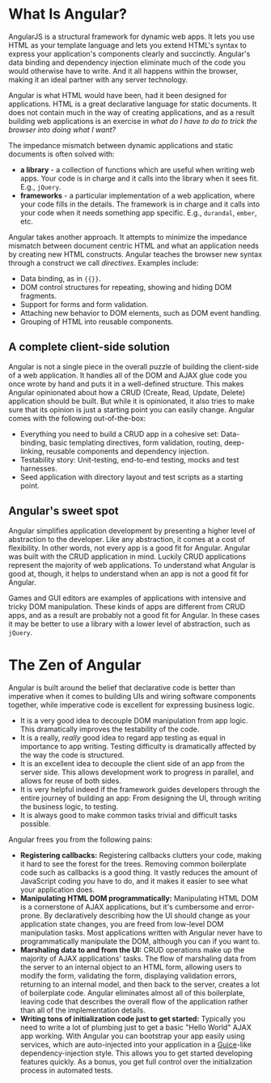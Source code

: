 <!--
{
"name" : "introduction",
"version" : "0.1",
"title" : "Introduction",
"description" : "Explain the big picture of Angular.",
"homepage" : "https://docs.angularjs.org/guide",
"freshnessDate" : 2015-06-02,
"license" : "CC BY 3.0"
}
-->



<!-- @section -->

# What Is Angular?

AngularJS is a structural framework for dynamic web apps. It lets you use HTML as your template
language and lets you extend HTML's syntax to express your application's components clearly and
succinctly. Angular's data binding and dependency injection eliminate much of the code you
would otherwise have to write. And it all happens within the browser, making it
an ideal partner with any server technology.

Angular is what HTML would have been, had it been designed for applications. HTML is a great
declarative language for static documents. It does not contain much in the way of creating
applications, and as a result building web applications is an exercise in *what do I have to do
to trick the browser into doing what I want?*

The impedance mismatch between dynamic applications and static documents is often solved with:

  * **a library** - a collection of functions which are useful when writing web apps. Your code is
    in charge and it calls into the library when it sees fit. E.g., `jQuery`.
  * **frameworks** - a particular implementation of a web application, where your code fills in
    the details. The framework is in charge and it calls into your code when it needs something
    app specific. E.g., `durandal`, `ember`, etc.


Angular takes another approach. It attempts to minimize the impedance mismatch between document
centric HTML and what an application needs by creating new HTML constructs. Angular teaches the
browser new syntax through a construct we call *directives*. Examples include:

  * Data binding, as in `{{}}`.
  * DOM control structures for repeating, showing and hiding DOM fragments.
  * Support for forms and form validation.
  * Attaching new behavior to DOM elements, such as DOM event handling.
  * Grouping of HTML into reusable components.




<!-- @section -->

## A complete client-side solution

Angular is not a single piece in the overall puzzle of building the client-side of a web
application. It handles all of the DOM and AJAX glue code you once wrote by hand and puts it in a
well-defined structure. This makes Angular opinionated about how a CRUD (Create, Read, Update, Delete)
application should be built. But while it is opinionated, it also tries to make sure that its opinion 
is just a starting point you can easily change. Angular comes with the following out-of-the-box:

  * Everything you need to build a CRUD app in a cohesive set: Data-binding, basic templating
    directives, form validation, routing, deep-linking, reusable components and dependency injection.
  * Testability story: Unit-testing, end-to-end testing, mocks and test harnesses.
  * Seed application with directory layout and test scripts as a starting point.



<!-- @section -->

## Angular's sweet spot

Angular simplifies application development by presenting a higher level of abstraction to the
developer. Like any abstraction, it comes at a cost of flexibility. In other words, not every app
is a good fit for Angular. Angular was built with the CRUD application in mind. Luckily CRUD
applications represent the majority of web applications. To understand what Angular is
good at, though, it helps to understand when an app is not a good fit for Angular.

Games and GUI editors are examples of applications with intensive and tricky DOM manipulation.
These kinds of apps are different from CRUD apps, and as a result are probably not a good fit for Angular.
In these cases it may be better to use a library with a lower level of abstraction, such as `jQuery`.


<!-- @section -->

# The Zen of Angular

Angular is built around the belief that declarative code is better than imperative when it comes
to building UIs and wiring software components together, while imperative code is excellent for
expressing business logic.


  * It is a very good idea to decouple DOM manipulation from app logic. This dramatically improves
    the testability of the code.
  * It is a really, _really_ good idea to regard app testing as equal in importance to app
    writing. Testing difficulty is dramatically affected by the way the code is structured.
  * It is an excellent idea to decouple the client side of an app from the server side. This
    allows development work to progress in parallel, and allows for reuse of both sides.
  * It is very helpful indeed if the framework guides developers through the entire journey of
    building an app: From designing the UI, through writing the business logic, to testing.
  * It is always good to make common tasks trivial and difficult tasks possible.



Angular frees you from the following pains:

  * **Registering callbacks:** Registering callbacks clutters your code, making it hard to see the
    forest for the trees. Removing common boilerplate code such as callbacks is a good thing. It
    vastly reduces the amount of JavaScript coding _you_ have to do, and it makes it easier to see
    what your application does.
  * **Manipulating HTML DOM programmatically:** Manipulating HTML DOM is a cornerstone of AJAX
    applications, but it's cumbersome and error-prone. By declaratively describing how the UI
    should change as your application state changes, you are freed from low-level DOM manipulation
    tasks. Most applications written with Angular never have to programmatically manipulate the
    DOM, although you can if you want to.
  * **Marshaling data to and from the UI:** CRUD operations make up the majority of AJAX
    applications' tasks. The flow of marshaling data from the server to an internal object to an HTML
    form, allowing users to modify the form, validating the form, displaying validation errors,
    returning to an internal model, and then back to the server, creates a lot of boilerplate
    code. Angular eliminates almost all of this boilerplate, leaving code that describes the
    overall flow of the application rather than all of the implementation details.
  * **Writing tons of initialization code just to get started:** Typically you need to write a lot
    of plumbing just to get a basic "Hello World" AJAX app working. With Angular you can bootstrap
    your app easily using services, which are auto-injected into your application in a
    [Guice](https://github.com/google/guice)-like dependency-injection style. This allows you
    to get started developing features quickly. As a bonus, you get full control over the
    initialization process in automated tests.

